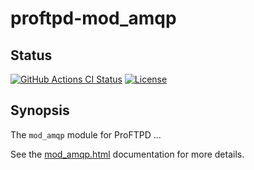 proftpd-mod_amqp
================

Status
------
[![GitHub Actions CI Status](https://github.com/Castaglia/proftpd-mod_amqp/actions/workflows/ci.yml/badge.svg?branch=master)](https://github.com/Castaglia/proftpd-mod_amqp/actions/workflows/ci.yml)
[![License](https://img.shields.io/badge/license-GPL-brightgreen.svg)](https://img.shields.io/badge/license-GPL-brightgreen.svg)


Synopsis
--------

The `mod_amqp` module for ProFTPD ...

See the [mod_amqp.html](https://htmlpreview.github.io/?https://github.com/Castaglia/proftpd-mod_amqp/blob/master/mod_amqp.html) documentation for more details.
